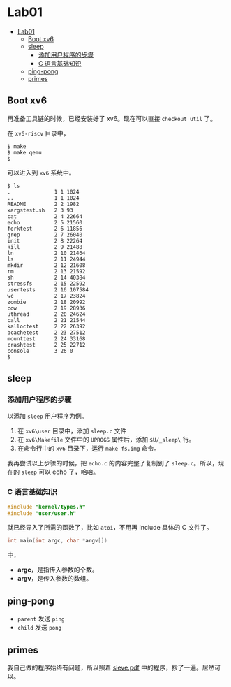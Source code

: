 # Lab01

<!-- TOC depthFrom:2 -->

- [Lab01](#lab01)
	- [Boot xv6](#boot-xv6)
	- [sleep](#sleep)
		- [添加用户程序的步骤](#%e6%b7%bb%e5%8a%a0%e7%94%a8%e6%88%b7%e7%a8%8b%e5%ba%8f%e7%9a%84%e6%ad%a5%e9%aa%a4)
		- [C 语言基础知识](#c-%e8%af%ad%e8%a8%80%e5%9f%ba%e7%a1%80%e7%9f%a5%e8%af%86)
	- [ping-pong](#ping-pong)
	- [primes](#primes)

<!-- /TOC -->

## Boot xv6

再准备工具链的时候，已经安装好了 xv6。现在可以直接 `checkout util` 了。

在 `xv6-riscv` 目录中，

```shell
$ make
$ make qemu
$
```

可以进入到 `xv6` 系统中。

```shell
$ ls
.              1 1 1024
..             1 1 1024
README         2 2 1982
xargstest.sh   2 3 93
cat            2 4 22664
echo           2 5 21560
forktest       2 6 11856
grep           2 7 26040
init           2 8 22264
kill           2 9 21488
ln             2 10 21464
ls             2 11 24944
mkdir          2 12 21608
rm             2 13 21592
sh             2 14 40384
stressfs       2 15 22592
usertests      2 16 107584
wc             2 17 23824
zombie         2 18 20992
cow            2 19 28936
uthread        2 20 24624
call           2 21 21544
kalloctest     2 22 26392
bcachetest     2 23 27512
mounttest      2 24 33168
crashtest      2 25 22712
console        3 26 0
$
```

## sleep

### 添加用户程序的步骤

以添加 `sleep` 用户程序为例。

1. 在 `xv6\user` 目录中，添加 `sleep.c` 文件
1. 在 `xv6\Makefile` 文件中的 `UPROGS` 属性后，添加 `$U/_sleep\` 行。
1. 在命令行中的 `xv6` 目录下，运行 `make fs.img` 命令。

我再尝试以上步骤的时候，把 `echo.c` 的内容完整了复制到了 `sleep.c`。所以，现在的 `sleep` 可以 echo 了，哈哈。

### C 语言基础知识

```c
#include "kernel/types.h"
#include "user/user.h"
```

就已经导入了所需的函数了，比如 `atoi`，不用再 include 具体的 C 文件了。

```c
int main(int argc, char *argv[])
```

中，

- **argc**，是指传入参数的个数。
- **argv**，是传入参数的数组。

## ping-pong

- `parent` 发送 `ping`
- `child` 发送 `pong`

## primes

我自己做的程序始终有问题，所以照着 [sieve.pdf](sieve.pdf) 中的程序，抄了一遍。居然可以。
